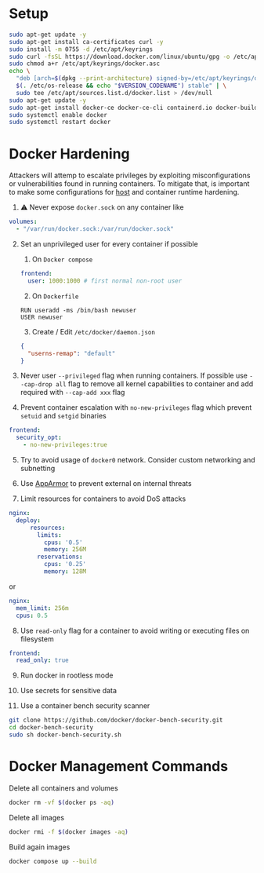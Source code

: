 # Setup

```bash
sudo apt-get update -y
sudo apt-get install ca-certificates curl -y
sudo install -m 0755 -d /etc/apt/keyrings
sudo curl -fsSL https://download.docker.com/linux/ubuntu/gpg -o /etc/apt/keyrings/docker.asc
sudo chmod a+r /etc/apt/keyrings/docker.asc
echo \
  "deb [arch=$(dpkg --print-architecture) signed-by=/etc/apt/keyrings/docker.asc] https://download.docker.com/linux/ubuntu \
  $(. /etc/os-release && echo "$VERSION_CODENAME") stable" | \
  sudo tee /etc/apt/sources.list.d/docker.list > /dev/null
sudo apt-get update -y
sudo apt-get install docker-ce docker-ce-cli containerd.io docker-buildx-plugin docker-compose-plugin -y
sudo systemctl enable docker
sudo systemctl restart docker
```

# Docker Hardening

Attackers will attemp to escalate privileges by exploiting misconfigurations or vulnerabilities found in running containers. To mitigate that, is important to make some configurations for [host](./Ubuntu-Server.md) and container runtime hardening.

1. :warning: Never expose `docker.sock` on any container like
  ```yaml
  volumes:
    - "/var/run/docker.sock:/var/run/docker.sock"
  ```

2. Set an unprivileged user for every container if possible
    1. On `Docker compose`
    ```yaml
    frontend:
      user: 1000:1000 # first normal non-root user
    ```
    2. On `Dockerfile`
    ```
    RUN useradd -ms /bin/bash newuser
    USER newuser
    ```
    3. Create / Edit `/etc/docker/daemon.json`
    ```json
    {
      "userns-remap": "default"
    }
    ```

3. Never user `--privileged` flag when running containers. If possible use `--cap-drop all` flag to remove all kernel capabilities to container and add required with `--cap-add xxx` flag

4. Prevent container escalation with `no-new-privileges` flag which prevent `setuid` and `setgid` binaries
  ```yaml
  frontend:
    security_opt:
      - no-new-privileges:true
  ```

5. Try to avoid usage of `docker0` network. Consider custom networking and subnetting

6. Use [AppArmor](https://apparmor.net/) to prevent external on internal threats

7. Limit resources for containers to avoid DoS attacks
  ```yaml
  nginx:
    deploy:
        resources:
          limits:
            cpus: '0.5'
            memory: 256M
          reservations:
            cpus: '0.25'
            memory: 128M
  ```
  or
  ```yaml
  nginx:
    mem_limit: 256m
    cpus: 0.5
  ```

8. Use `read-only` flag for a container to avoid writing or executing files on filesystem
  ```yaml
  frontend:
    read_only: true
  ```

9. Run docker in rootless mode

10. Use secrets for sensitive data

11. Use a container bench security scanner
  ```bash 
  git clone https://github.com/docker/docker-bench-security.git
  cd docker-bench-security
  sudo sh docker-bench-security.sh
  ```

# Docker Management Commands 

Delete all containers and volumes
```bash 
docker rm -vf $(docker ps -aq)
```
Delete all images 
```bash
docker rmi -f $(docker images -aq)
```
Build again images
```bash
docker compose up --build
```